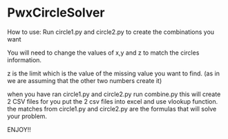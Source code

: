 # PwxCircleSolver

How to use:
Run circle1.py and circle2.py to create the combinations you want

You will need to change the values of x,y and z to match the circles information.

z is the limit which is the value of the missing value you want to find. (as in we are assuming that the other two numbers create it)

when you have ran circle1.py and circle2.py run combine.py this will create 2 CSV files for you 
put the 2 csv files into excel and use vlookup function. the matches from circle1.py and circle2.py are the formulas 
that will solve your problem.

ENJOY!!
